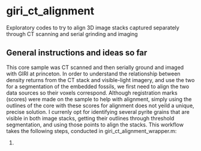 # giri_ct_alignment
 Exploratory codes to try to align 3D image stacks captured separately through CT scanning and serial grinding and imaging

## General instructions and ideas so far
This core sample was CT scanned and then serially ground and imaged with GIRI at princeton. In order to understand the relationship between density returns from the CT stack and visible-light imagery, and use the two for a segmentation of the embedded fossils, we first need to align the two data sources so their voxels correspond. Although registration marks (scores) were made on the sample to help with alignment, simply using the outlines of the core with these scores for alignment does not yeild a unique, precise solution. I currenly opt for identifying several pyrite grains that are visible in both image stacks, getting their outlines through threshold segmentation, and using those points to align the stacks. This workflow takes the following steps, conducted in giri_ct_alignment_wrapper.m:

1. 
